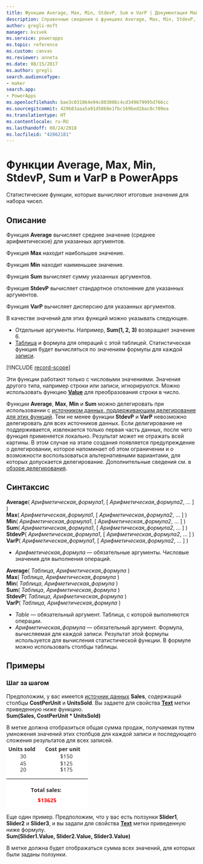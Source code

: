 ```yaml
---
title: Функции Average, Max, Min, StdevP, Sum и VarP | Документация Майкрософт
description: Справочные сведения о функциях Average, Max, Min, StdevP, Sum и VarP в PowerApps, включая описание синтаксиса и примеры.
author: gregli-msft
manager: kvivek
ms.service: powerapps
ms.topic: reference
ms.custom: canvas
ms.reviewer: anneta
ms.date: 08/15/2017
ms.author: gregli
search.audienceType:
- maker
search.app:
- PowerApps
ms.openlocfilehash: bae3c031864e94c803086c4cd349679995d766cc
ms.sourcegitcommit: 429b83aaa5a91d5868e1fbc169bed1bac0c709ea
ms.translationtype: HT
ms.contentlocale: ru-RU
ms.lasthandoff: 08/24/2018
ms.locfileid: "42862181"
---
```

# <a name="average-max-min-stdevp-sum-and-varp-functions-in-powerapps"></a>Функции Average, Max, Min, StdevP, Sum и VarP в PowerApps
Статистические функции, которые вычисляют итоговые значения для набора чисел.

## <a name="description"></a>Описание
Функция **Average** вычисляет среднее значение (среднее арифметическое) для указанных аргументов.

Функция **Max** находит наибольшее значение.

Функция **Min** находит наименьшее значение.

Функция **Sum** вычисляет сумму указанных аргументов.

Функция **StdevP** вычисляет стандартное отклонение для указанных аргументов.

Функция **VarP** вычисляет дисперсию для указанных аргументов.

В качестве значений для этих функций можно указывать следующее.

* Отдельные аргументы. Например, **Sum(1, 2, 3)** возвращает значение 6.
* [Таблица](../working-with-tables.md) и формула для операций с этой таблицей.  Статистическая функция будет вычисляться по значениям формулы для каждой [записи](../working-with-tables.md#records).  

[!INCLUDE [record-scope](../../../includes/record-scope.md)]

Эти функции работают только с числовыми значениями. Значения другого типа, например строки или записи, игнорируются. Можно использовать функцию **[Value](function-value.md)** для преобразования строки в число.

Функции **Average**, **Max**, **Min** и **Sum** можно делегировать при использовании с [источником данных, поддерживающим делегирование для этих функций](../delegation-list.md).  Тем не менее функции **StdevP** и **VarP** невозможно делегировать для всех источников данных.  Если делигирование не поддерживается, извлекается только первая часть данных, после чего функция применяется локально.  Результат может не отражать всей картины.  В этом случае на этапе создания появляется предупреждение о делегировании, которое напоминает об этом ограничении и о возможности воспользоваться альтернативными вариантами, для которых допускается делегирование. Дополнительные сведения см. в [обзоре делегирования](../delegation-overview.md).

## <a name="syntax"></a>Синтаксис
**Average**( *Арифметическая_формула1*, [ *Арифметическая_формула2*, ... ] )<br>**Max**( *Арифметическая_формула1*, [ *Арифметическая_формула2*, ... ] )<br>**Min**( *Арифметическая_формула1*, [ *Арифметическая_формула2*, ... ] )<br>**Sum**( *Арифметическая_формула1*, [ *Арифметическая_формула2*, ... ] )<br>**StdevP**( *Арифметическая_формула1*, [ *Арифметическая_формула2*, ... ] )<br>**VarP**( *Арифметическая_формула1*, [ *Арифметическая_формула2*, ... ] )

* *Арифметическая_формула* — обязательные аргументы.  Числовые значения для выполнения операций.

**Average**( *Таблица*, *Арифметическая_формула* )<br>**Max**( *Таблица*, *Арифметическая_формула* )<br>**Min**( *Таблица*, *Арифметическая_формула* )<br>**Sum**( *Таблица*, *Арифметическая_формула* )<br>**StdevP**( *Таблица*, *Арифметическая_формула* )<br>**VarP**( *Таблица*, *Арифметическая_формула* )

* *Table* — обязательный аргумент.  Таблица, с которой выполняются операции.
* *Арифметическая_формула* — обязательный аргумент. Формула, вычисляемая для каждой записи. Результат этой формулы используется для вычисления статистической функции. В формуле можно использовать столбцы таблицы.

## <a name="examples"></a>Примеры
### <a name="step-by-step"></a>Шаг за шагом
Предположим, у вас имеется [источник данных](../working-with-data-sources.md) **Sales**, содержащий столбцы **CostPerUnit** и **UnitsSold**. Вы задаете для свойства **[Text](../controls/properties-core.md)** метки приведенную ниже функцию.<br>
**Sum(Sales, CostPerUnit * UnitsSold)**

В метке должна отобразиться общая сумма продаж, получаемая путем умножения значений этих столбцов для каждой записи и последующего сложения результатов для всех записей.<br>![Расчет общей суммы продаж по числу проданных единиц и их удельной стоимости](./media/function-aggregates/total-sales.png)

Еще один пример. Предположим, что у вас есть ползунки **Slider1**, **Slider2** и **Slider3**, и вы задали для свойства **[Text](../controls/properties-core.md)** метки приведенную ниже формулу.<br>
**Sum(Slider1.Value, Slider2.Value, Slider3.Value)**

В метке должна будет отображаться сумма всех значений, для которых были заданы ползунки.


